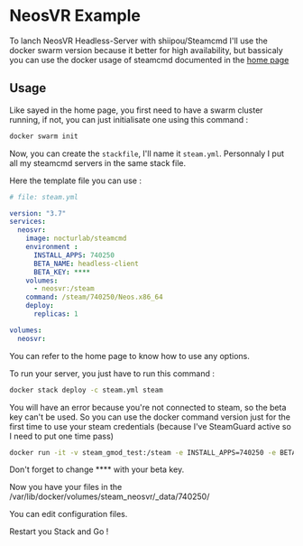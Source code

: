 # NeosVR Example
To lanch NeosVR Headless-Server with shiipou/Steamcmd I'll use the docker swarm version because it better for high availability, but bassicaly you can use the docker usage of steamcmd documented in the [home page](https://github.com/shiipou/steamcmd)

## Usage


Like sayed in the home page, you first need to have a swarm cluster running, if not, you can just initialisate one using this command : 
```sh
docker swarm init
```

Now, you can create the `stackfile`, I'll name it `steam.yml`. Personnaly I put all my steamcmd servers in the same stack file. 

Here the template file you can use :

```yaml
# file: steam.yml

version: "3.7"
services:
  neosvr:
    image: nocturlab/steamcmd
    environment :
      INSTALL_APPS: 740250
      BETA_NAME: headless-client
      BETA_KEY: ****
    volumes:
      - neosvr:/steam
    command: /steam/740250/Neos.x86_64
    deploy:
      replicas: 1

volumes:
  neosvr:
```

You can refer to the home page to know how to use any options.

To run your server, you just have to run this command :
```sh
docker stack deploy -c steam.yml steam
```

You will have an error because you're not connected to steam, so the beta key can't be used.
So you can use the docker command version just for the first time to use your steam credentials (because I've SteamGuard active so I need to put one time pass)

```sh
docker run -it -v steam_gmod_test:/steam -e INSTALL_APPS=740250 -e BETA_NAME=headless-client -e BETA_KEY=**** -e FORCE_INSTALL=yes -e LOGIN=shagril nocturlab/steamcmd
```
Don't forget to change **** with your beta key.

Now you have your files in the /var/lib/docker/volumes/steam_neosvr/_data/740250/

You can edit configuration files.

Restart you Stack and Go !
